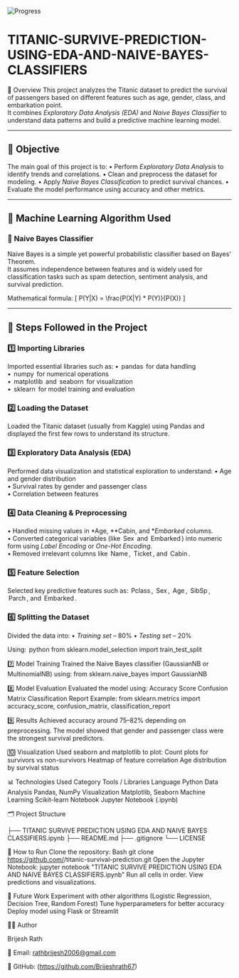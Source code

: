 ![Progress](https://img.shields.io/badge/Progression-100%25-green)

# TITANIC-SURVIVE-PREDICTION-USING-EDA-AND-NAIVE-BAYES-CLASSIFIERS

📘 Overview
This project analyzes the Titanic dataset to predict the survival of passengers based on different features such as age, gender, class, and embarkation point.  
It combines *Exploratory Data Analysis (EDA)* and *Naive Bayes Classifier* to understand data patterns and build a predictive machine learning model.

---

## 🎯 Objective
The main goal of this project is to:
•⁠  ⁠Perform *Exploratory Data Analysis* to identify trends and correlations.
•⁠  ⁠Clean and preprocess the dataset for modeling.
•⁠  ⁠Apply *Naive Bayes Classification* to predict survival chances.
•⁠  ⁠Evaluate the model performance using accuracy and other metrics.

---

## 🧠 Machine Learning Algorithm Used
### 🔹 Naive Bayes Classifier
Naive Bayes is a simple yet powerful probabilistic classifier based on Bayes' Theorem.  
It assumes independence between features and is widely used for classification tasks such as spam detection, sentiment analysis, and survival prediction.

Mathematical formula:
\[
P(Y|X) = \frac{P(X|Y) * P(Y)}{P(X)}
\]

---

## 🧩 Steps Followed in the Project

### 1️⃣ Importing Libraries
Imported essential libraries such as:
•⁠  ⁠⁠ pandas ⁠ for data handling  
•⁠  ⁠⁠ numpy ⁠ for numerical operations  
•⁠  ⁠⁠ matplotlib ⁠ and ⁠ seaborn ⁠ for visualization  
•⁠  ⁠⁠ sklearn ⁠ for model training and evaluation  

### 2️⃣ Loading the Dataset
Loaded the Titanic dataset (usually from Kaggle) using Pandas and displayed the first few rows to understand its structure.

### 3️⃣ Exploratory Data Analysis (EDA)
Performed data visualization and statistical exploration to understand:
•⁠  ⁠Age and gender distribution  
•⁠  ⁠Survival rates by gender and passenger class  
•⁠  ⁠Correlation between features  

### 4️⃣ Data Cleaning & Preprocessing
•⁠  ⁠Handled missing values in *Age, **Cabin, and **Embarked* columns.  
•⁠  ⁠Converted categorical variables (like ⁠ Sex ⁠ and ⁠ Embarked ⁠) into numeric form using *Label Encoding* or *One-Hot Encoding*.  
•⁠  ⁠Removed irrelevant columns like ⁠ Name ⁠, ⁠ Ticket ⁠, and ⁠ Cabin ⁠.

### 5️⃣ Feature Selection
Selected key predictive features such as:
⁠ Pclass ⁠, ⁠ Sex ⁠, ⁠ Age ⁠, ⁠ SibSp ⁠, ⁠ Parch ⁠, and ⁠ Embarked ⁠.

### 6️⃣ Splitting the Dataset
Divided the data into:
•⁠  ⁠*Training set* – 80%
•⁠  ⁠*Testing set* – 20%

Using:
⁠ python
from sklearn.model_selection import train_test_split

7️⃣ Model Training
Trained the Naive Bayes classifier (GaussianNB or MultinomialNB) using:
from sklearn.naive_bayes import GaussianNB

8️⃣ Model Evaluation
Evaluated the model using:
Accuracy Score
Confusion Matrix
Classification Report
Example:
from sklearn.metrics import accuracy_score, confusion_matrix, classification_report

9️⃣ Results
Achieved accuracy around 75–82% depending on preprocessing.
The model showed that gender and passenger class were the strongest survival predictors.


🔟 Visualization
Used seaborn and matplotlib to plot:
Count plots for survivors vs non-survivors
Heatmap of feature correlation
Age distribution by survival status


📊 Technologies Used
Category
Tools / Libraries
Language
Python
Data Analysis
Pandas, NumPy
Visualization
Matplotlib, Seaborn
Machine Learning
Scikit-learn
Notebook
Jupyter Notebook (.ipynb)


🗂️ Project Structure


├── TITANIC SURVIVE PREDICTION USING EDA AND NAIVE BAYES CLASSIFIERS.ipynb
├── README.md
├── .gitignore
└── LICENSE


🚀 How to Run
Clone the repository:
Bash
git clone https://github.com/<your-username>/titanic-survival-prediction.git
Open the Jupyter Notebook:
jupyter notebook "TITANIC SURVIVE PREDICTION USING EDA AND NAIVE BAYES CLASSIFIERS.ipynb"
Run all cells in order.
View predictions and visualizations.


🧩 Future Work
Experiment with other algorithms (Logistic Regression, Decision Tree, Random Forest)
Tune hyperparameters for better accuracy
Deploy model using Flask or Streamlit


👨‍💻 Author


Brijesh Rath


📧 Email: rathbrijesh2006@gmail.com


💼 GitHub: (https://github.com/Brijeshrath67)


